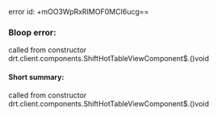 error id: +mOO3WpRxRIMOF0MCI6ucg==
### Bloop error:

called from constructor drt.client.components.ShiftHotTableViewComponent$.<init>()void
#### Short summary: 

called from constructor drt.client.components.ShiftHotTableViewComponent$.<init>()void